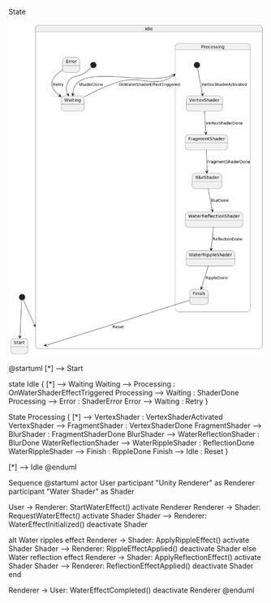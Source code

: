 State

![State](State%20diagram.png)

@startuml
[*] --> Start

state Idle {
  [*] --> Waiting
  Waiting --> Processing : OnWaterShaderEffectTriggered
  Processing --> Waiting : ShaderDone
  Processing --> Error : ShaderError
  Error --> Waiting : Retry
}

State Processing {
  [*] --> VertexShader : VertexShaderActivated
  VertexShader --> FragmentShader : VertexShaderDone
  FragmentShader --> BlurShader : FragmentShaderDone
  BlurShader --> WaterReflectionShader : BlurDone
  WaterReflectionShader --> WaterRippleShader : ReflectionDone
  WaterRippleShader --> Finish : RippleDone
  Finish --> Idle : Reset
}

[*] --> Idle
@enduml

Sequence
@startuml
actor User
participant "Unity Renderer" as Renderer
participant "Water Shader" as Shader

User -> Renderer: StartWaterEffect()
activate Renderer
Renderer -> Shader: RequestWaterEffect()
activate Shader
Shader --> Renderer: WaterEffectInitialized()
deactivate Shader

alt Water ripples effect
    Renderer -> Shader: ApplyRippleEffect()
    activate Shader
    Shader --> Renderer: RippleEffectApplied()
    deactivate Shader
else Water reflection effect
    Renderer -> Shader: ApplyReflectionEffect()
    activate Shader
    Shader --> Renderer: ReflectionEffectApplied()
    deactivate Shader
end

Renderer -> User: WaterEffectCompleted()
deactivate Renderer
@enduml

